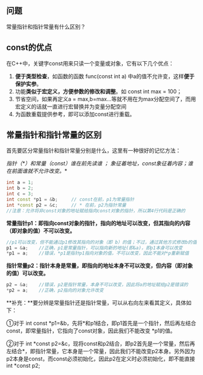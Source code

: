 ## 问题

常量指针和指针常量有什么区别？

## const的优点

在C++中，关键字const用来只读一个变量或对象，它有以下几个优点：

1. **便于类型检查**，如函数的函数 func(const int a) 中a的值不允许变，这样**便于保护实参**。
2. 功能**类似于宏定义，方便参数的修改和调整**。如 const int max = 100；
3. 节省空间，如果再定义a = max,b=max...等就不用在为max分配空间了，而用宏定义的话就一直进行宏替换并为变量分配空间
4. 为函数重载提供参考，即可以添加const进行重载。



## 常量指针和指针常量的区别

首先要区分常量指针和指针常量分别是什么，这里有一种很好的记忆方法：

**指针（\*）和常量（const）谁在前先读谁 ；* 象征着地址，const象征着内容；谁在前面谁就不允许改变。**

```C++
int a = 1;  
int b = 2;  
int c = 3;  
int const *p1 = &b;		// const在前，p1为常量指针
int *const p2 = &c;		// * 在前，p2为指针常量
//注意：允许将非const对象的地址赋给指向const对象的指针，所以第4行代码是正确的
```

**常量指针p1：即指向const对象的指针，指向的地址可以改变，但其指向的内容（即对象的值）不可以改变。** 

```c++
//p1可以改变，但不能通过p1修改其指向的对象（即 b）的值；不过，通过其他方式修改b的值是允许的
p1 = &a;	//正确，p1是常量指针，可以指向新的地址(即&a)，即p1本身可以改变
*p1 = a;	//错误，*p1是指针p1指向对象的值，不可以改变，因此不能对*p重新赋值
```

**指针常量p2：指针本身是常量，即指向的地址本身不可以改变，但内容（即对象的值）可以改变。**

```C++
p2 = &a;	//错误，p2是指针常量，本身不可以改变，因此将a的地址赋给p2是错误的
*p2 = a;	//正确，p2指向的对象允许改变
```



**补充：**要分辨是常量指针还是指针常量，可以从右向左来看其定义，具体如下：

①对于 int const *p1=&b，先将\*和p1结合，即p1首先是一个指针，然后再左结合const，即常量指针，它指向了const对象，因此我们不能改变 \*p1的值。

②对于 int *const p2=&c，现将const和p2结合，即p2首先是一个常量，然后再左结合\*，即指针常量，它本身是一个常量，因此我们不能改变p2本身。另外因为p2本身是const，而const必须初始化，因此p2在定义时必须初始化，即不能直接 int *const p2;
